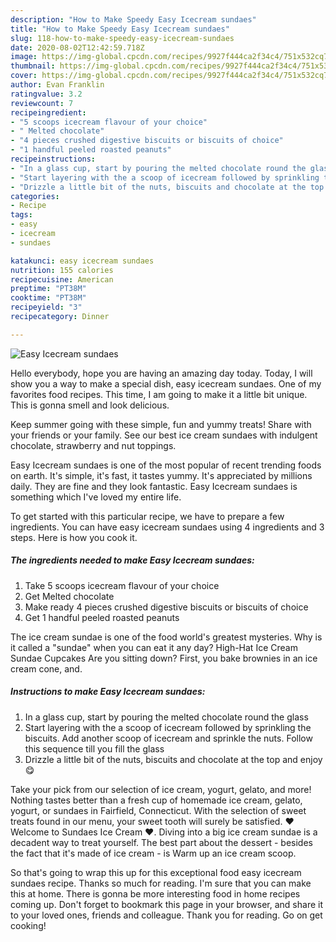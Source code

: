 ```yaml
---
description: "How to Make Speedy Easy Icecream sundaes"
title: "How to Make Speedy Easy Icecream sundaes"
slug: 118-how-to-make-speedy-easy-icecream-sundaes
date: 2020-08-02T12:42:59.718Z
image: https://img-global.cpcdn.com/recipes/9927f444ca2f34c4/751x532cq70/easy-icecream-sundaes-recipe-main-photo.jpg
thumbnail: https://img-global.cpcdn.com/recipes/9927f444ca2f34c4/751x532cq70/easy-icecream-sundaes-recipe-main-photo.jpg
cover: https://img-global.cpcdn.com/recipes/9927f444ca2f34c4/751x532cq70/easy-icecream-sundaes-recipe-main-photo.jpg
author: Evan Franklin
ratingvalue: 3.2
reviewcount: 7
recipeingredient:
- "5 scoops icecream flavour of your choice"
- " Melted chocolate"
- "4 pieces crushed digestive biscuits or biscuits of choice"
- "1 handful peeled roasted peanuts"
recipeinstructions:
- "In a glass cup, start by pouring the melted chocolate round the glass"
- "Start layering with the a scoop of icecream followed by sprinkling the biscuits. Add another scoop of icecream and sprinkle the nuts. Follow this sequence till you fill the glass"
- "Drizzle a little bit of the nuts, biscuits and chocolate at the top and enjoy 😋"
categories:
- Recipe
tags:
- easy
- icecream
- sundaes

katakunci: easy icecream sundaes 
nutrition: 155 calories
recipecuisine: American
preptime: "PT38M"
cooktime: "PT38M"
recipeyield: "3"
recipecategory: Dinner

---
```



![Easy Icecream sundaes](https://img-global.cpcdn.com/recipes/9927f444ca2f34c4/751x532cq70/easy-icecream-sundaes-recipe-main-photo.jpg)

Hello everybody, hope you are having an amazing day today. Today, I will show you a way to make a special dish, easy icecream sundaes. One of my favorites food recipes. This time, I am going to make it a little bit unique. This is gonna smell and look delicious.

Keep summer going with these simple, fun and yummy treats! Share with your friends or your family. See our best ice cream sundaes with indulgent chocolate, strawberry and nut toppings.

Easy Icecream sundaes is one of the most popular of recent trending foods on earth. It's simple, it's fast, it tastes yummy. It's appreciated by millions daily. They are fine and they look fantastic. Easy Icecream sundaes is something which I've loved my entire life.


To get started with this particular recipe, we have to prepare a few ingredients. You can have easy icecream sundaes using 4 ingredients and 3 steps. Here is how you cook it.

<!--inarticleads1-->

##### The ingredients needed to make Easy Icecream sundaes:

1. Take 5 scoops icecream flavour of your choice
1. Get  Melted chocolate
1. Make ready 4 pieces crushed digestive biscuits or biscuits of choice
1. Get 1 handful peeled roasted peanuts


The ice cream sundae is one of the food world&#39;s greatest mysteries. Why is it called a &#34;sundae&#34; when you can eat it any day? High-Hat Ice Cream Sundae Cupcakes Are you sitting down? First, you bake brownies in an ice cream cone, and. 

<!--inarticleads2-->

##### Instructions to make Easy Icecream sundaes:

1. In a glass cup, start by pouring the melted chocolate round the glass
1. Start layering with the a scoop of icecream followed by sprinkling the biscuits. Add another scoop of icecream and sprinkle the nuts. Follow this sequence till you fill the glass
1. Drizzle a little bit of the nuts, biscuits and chocolate at the top and enjoy 😋


Take your pick from our selection of ice cream, yogurt, gelato, and more! Nothing tastes better than a fresh cup of homemade ice cream, gelato, yogurt, or sundaes in Fairfield, Connecticut. With the selection of sweet treats found in our menu, your sweet tooth will surely be satisfied. ♥ Welcome to Sundaes Ice Cream ♥. Diving into a big ice cream sundae is a decadent way to treat yourself. The best part about the dessert - besides the fact that it&#39;s made of ice cream - is Warm up an ice cream scoop. 

So that's going to wrap this up for this exceptional food easy icecream sundaes recipe. Thanks so much for reading. I'm sure that you can make this at home. There is gonna be more interesting food in home recipes coming up. Don't forget to bookmark this page in your browser, and share it to your loved ones, friends and colleague. Thank you for reading. Go on get cooking!
